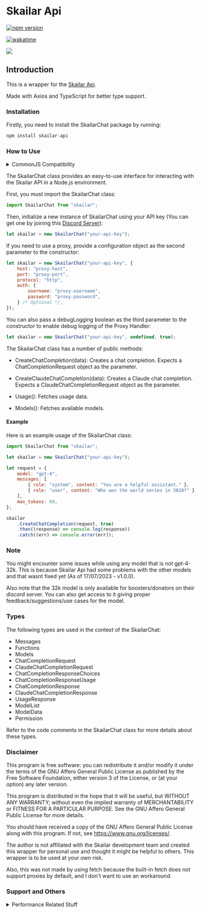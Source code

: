 # Skailar Api

[![npm version](https://badge.fury.io/js/skailar-api.svg)](https://badge.fury.io/js/skailar-api)

[![wakatime](https://wakatime.com/badge/user/e0979afa-f854-452d-b8a8-56f9d69eaa3b/project/938676a1-1012-45e5-ac4e-b3ca77eabe14.svg)](https://wakatime.com/badge/user/e0979afa-f854-452d-b8a8-56f9d69eaa3b/project/938676a1-1012-45e5-ac4e-b3ca77eabe14)

[![](https://dcbadge.vercel.app/api/server/skailar)](https://discord.gg/skailar)

## Introduction

This is a wrapper for the [Skailar Api](https://skailar.com/).

Made with Axios and TypeScript for better type support.

### Installation

Firstly, you need to install the SkailarChat package by running:

```bash
npm install skailar-api
```

### How to Use

<details>
<summary> CommonJS Compatibility </summary>
<br>
This is an ESM package, you might face some issues if you are using CommonJS. I recommend using ESM instead.
There are workarounds for using ESM packages in CommonJS, such as using "import()" instead of "require()":

```javascript
(async () => {
    const SkailarChat = await import("chimera-api");

    const Skailar = SkailarChat.default;

    const apiKey = "YOUR_API_KEY";

    const skailarApi = new Skailar(apiKey);

    const createChatCompletion = await skailarApi.CreateChatCompletion({
        model: "gpt-4",
        messages: [
            {
                content: "Hello, how are you?",
                role: "user",
            },
        ],
    });

    console.log(createChatCompletion);
    process.exit(0);
})();
```

No, you can not use top-level awaits in CommonJS. You can use the workaround above or use ESM instead.

---

</details>

The SkailarChat class provides an easy-to-use interface for interacting with the Skailar API in a Node.js environment.

First, you must import the SkailarChat class:

```javascript
import SkailarChat from "skailar";
```

Then, initialize a new instance of SkailarChat using your API key (You can get one by joining this [Discord Server](https://discord.com/invite/skailar)):

```javascript
let skailar = new SkailarChat("your-api-key");
```

If you need to use a proxy, provide a configuration object as the second parameter to the constructor:

```javascript
let skailar = new SkailarChat("your-api-key", {
    host: "proxy-host",
    port: "proxy-port",
    protocol: "http",
    auth: {
        username: "proxy-username",
        password: "proxy-password",
    } /* Optional */,
});
```

You can also pass a debugLogging boolean as the third parameter to the constructor to enable debug logging of the Proxy Handler:

```javascript
let skailar = new SkailarChat("your-api-key", undefined, true);
```

The SkailarChat class has a number of public methods:

-   CreateChatCompletion(data): Creates a chat completion. Expects a ChatCompletionRequest object as the parameter.

-   CreateClaudeChatCompletion(data): Creates a Claude chat completion. Expects a ClaudeChatCompletionRequest object as the parameter.

-   Usage(): Fetches usage data.

-   Models(): Fetches available models.

#### Example

Here is an example usage of the SkailarChat class:

```javascript
import SkailarChat from "skailar";

let skailar = new SkailarChat("your-api-key");

let request = {
    model: "gpt-4",
    messages: [
        { role: "system", content: "You are a helpful assistant." },
        { role: "user", content: "Who won the world series in 2020?" },
    ],
    max_tokens: 60,
};

skailar
    .CreateChatCompletion(request, true)
    .then((response) => console.log(response))
    .catch((err) => console.error(err));
```

### Note

You might encounter some issues while using any model that is not gpt-4-32k. This is because Skailar Api had some problems with the other models and that wasnt fixed yet (As of 17/07/2023 - v1.0.0).

Also note that the 32k model is only available for boosters/donators on their discord server. You can also get access to it giving proper feedback/suggestions/use cases for the model.

### Types

The following types are used in the context of the SkailarChat:

-   Messages
-   Functions
-   Models
-   ChatCompletionRequest
-   ClaudeChatCompletionRequest
-   ChatCompletionResponseChoices
-   ChatCompletionResponseUsage
-   ChatCompletionResponse
-   ClaudeChatCompletionResponse
-   UsageResponse
-   ModelList
-   ModelData
-   Permission

Refer to the code comments in the SkailarChat class for more details about these types.

### Disclaimer

This program is free software: you can redistribute it and/or modify it under the terms of the GNU Affero General Public License as published by the Free Software Foundation, either version 3 of the License, or (at your option) any later version.

This program is distributed in the hope that it will be useful, but WITHOUT ANY WARRANTY; without even the implied warranty of MERCHANTABILITY or FITNESS FOR A PARTICULAR PURPOSE. See the GNU Affero General Public License for more details.

You should have received a copy of the GNU Affero General Public License along with this program. If not, see https://www.gnu.org/licenses/.

The author is not affiliated with the Skailar development team and created this wrapper for personal use and thought it might be helpful to others. This wrapper is to be used at your own risk.

Also, this was not made by using fetch because the built-in fetch does not support proxies by default, and I don't want to use an workaround.

### Support and Others

<details>
<summary> Performance Related Stuff </summary>
<br>

### Proxy Handler:

The Proxy handler is 100% not a thing to be used with a single API: It provides advanced management of Axios instances, such as per-URL instance caching and optional proxy support. Originally, it was designed for managing multiple API endpoints, hence the proxy handler might seem over-engineered for a single API wrapper. It's optional and doesn't affect the main functionality if not utilized.

TLDR: The Proxy Handler is way too overengineered for a single API wrapper, but it's optional and doesn't affect the main functionality if not utilized.

---

</details>
